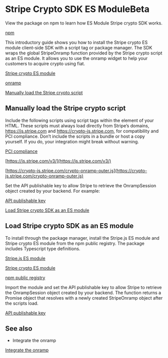 # Stripe Crypto SDK ES ModuleBeta

View the package on npm to learn how ES Module Stripe crypto SDK works.

[npm](https://www.npmjs.com/@stripe/crypto)

This introductory guide shows you how to install the Stripe crypto ES module  client-side SDK with a script tag or package manager. The SDK wraps the global StripeOnramp function provided by the Stripe crypto script as an ES module. It allows you to use the onramp widget to help your customers to acquire crypto using fiat.

[Stripe crypto ES module](https://www.npmjs.com/@stripe/crypto)

[onramp](/crypto/overview)

[Manually load the Stripe crypto script](#web-stripejs-html)

## Manually load the Stripe crypto script

Include the following scripts using script tags within the <head> element of your HTML. These scripts must always load directly from Stripe’s domains, https://js.stripe.com and https://crypto-js.stripe.com, for compatibility and PCI compliance. Don’t include the scripts in a bundle or host a copy yourself. If you do, your integration might break without warning.

[PCI compliance](/security/guide#validating-pci-compliance)

[https://js.stripe.com/v3/](https://js.stripe.com/v3/)

[https://crypto-js.stripe.com/crypto-onramp-outer.js](https://crypto-js.stripe.com/crypto-onramp-outer.js)

Set the API publishable key to allow Stripe to retrieve the OnrampSession object created by your backend. For example:

[API publishable key](https://dashboard.stripe.com/test/apikeys)

[Load Stripe crypto SDK as an ES module](#web-stripejs-esmodule)

## Load Stripe crypto SDK as an ES module

To install through the package manager, install the Stripe.js ES module and Stripe crypto ES module from the npm public registry. The package includes Typescript type definitions.

[Stripe.js ES module](https://github.com/stripe/stripe-js)

[Stripe crypto ES module](https://www.npmjs.com/package/@stripe/crypto)

[npm public registry](https://www.npmjs.com/)

Import the module and set the API publishable key to allow Stripe to retrieve the OnrampSession object created by your backend. The function returns a Promise object that resolves with a newly created StripeOnramp object after the scripts load.

[API publishable key](https://dashboard.stripe.com/test/apikeys)

## See also

- Integrate the onramp

[Integrate the onramp](/crypto/integrate-the-onramp)
